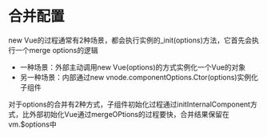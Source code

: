 # 合并配置

new Vue的过程通常有2种场景，都会执行实例的_init(options)方法，它首先会执行一个merge  options的逻辑

* 一种场景：外部主动调用new Vue(options)的方式实例化一个Vue的对象
* 另一种场景：内部通过new vnode.componentOptions.Ctor(options)实例化子组件

对于options的合并有2种方式，子组件初始化过程通过initInternalComponent方式，比外部初始化Vue通过mergeOPtions的过程要快，合并结果保留在vm.$options中